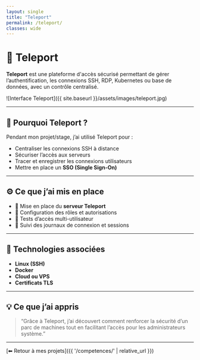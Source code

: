 ```yaml
---
layout: single
title: "Teleport"
permalink: /teleport/
classes: wide
---
```


# 🔐 Teleport

**Teleport** est une plateforme d'accès sécurisé permettant de gérer l’authentification, les connexions SSH, RDP, Kubernetes ou base de données, avec un contrôle centralisé.

![Interface Teleport]({{ site.baseurl }}/assets/images/teleport.jpg)

---

## 🧠 Pourquoi Teleport ?

Pendant mon projet/stage, j’ai utilisé Teleport pour :

- Centraliser les connexions SSH à distance
- Sécuriser l’accès aux serveurs
- Tracer et enregistrer les connexions utilisateurs
- Mettre en place un **SSO (Single Sign-On)**

---

## ⚙️ Ce que j’ai mis en place

- 🔐 Mise en place du **serveur Teleport**
- 🧾 Configuration des rôles et autorisations
- 🧪 Tests d’accès multi-utilisateur
- 📜 Suivi des journaux de connexion et sessions

---

## 🧩 Technologies associées

- **Linux (SSH)**
- **Docker**
- **Cloud ou VPS**
- **Certificats TLS**

---

## 💡 Ce que j’ai appris

> “Grâce à Teleport, j’ai découvert comment renforcer la sécurité d’un parc de machines tout en facilitant l’accès pour les administrateurs système.”

---

[⬅ Retour à mes projets]({{ '/competences/' | relative_url }})
